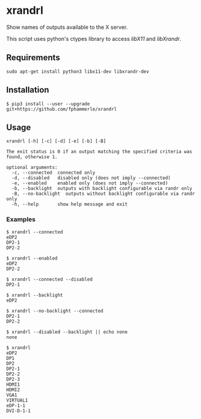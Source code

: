 # xrandrl

Show names of outputs available to the X server.

This script uses python's ctypes library to access *libX11* and *libXrandr*.

## Requirements

```{sh}
sudo apt-get install python3 libx11-dev libxrandr-dev
```

## Installation

```{sh}
$ pip3 install --user --upgrade git+https://github.com/fphammerle/xrandrl
```

## Usage

```
xrandrl [-h] [-c] [-d] [-e] [-b] [-B]

The exit status is 0 if an output matching the specified criteria was found, otherwise 1.

optional arguments:
  -c, --connected  connected only
  -d, --disabled   disabled only (does not imply --connected)
  -e, --enabled    enabled only (does not imply --connected)
  -b, --backlight  outputs with backlight configurable via randr only
  -B, --no-backlight  outputs without backlight configurable via randr only
  -h, --help       show help message and exit
```

### Examples

```{sh}
$ xrandrl --connected
eDP2
DP2-1
DP2-2

$ xrandrl --enabled
eDP2
DP2-2

$ xrandrl --connected --disabled
DP2-1

$ xrandrl --backlight
eDP2

$ xrandrl --no-backlight --connected
DP2-1
DP2-2

$ xrandrl --disabled --backlight || echo none
none

$ xrandrl
eDP2
DP1
DP2
DP2-1
DP2-2
DP2-3
HDMI1
HDMI2
VGA1
VIRTUAL1
eDP-1-1
DVI-D-1-1
```
